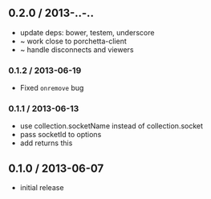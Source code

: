 ## 0.2.0 / 2013-..-..

  * update deps: bower, testem, underscore
  * ~ work close to porchetta-client
  * ~ handle disconnects and viewers

### 0.1.2 / 2013-06-19

  * Fixed `onremove` bug

### 0.1.1 / 2013-06-13

  * use collection.socketName instead of collection.socket
  * pass socketId to options
  * add returns this

## 0.1.0 / 2013-06-07

  * initial release
